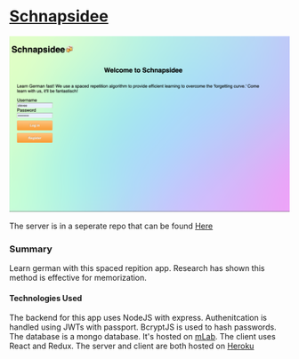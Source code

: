 # [Schnapsidee](https://german-steve-sean.herokuapp.com/)

![Schnapsidee](/public/screenshot.png)

The server is in a seperate repo that can be found [Here](https://github.com/thinkful-ei26/spaced-repitition-steve-sean-SERVER)

### Summary

Learn german with this spaced repition app. Research has shown this method is effective for memorization.

#### Technologies Used

The backend for this app uses NodeJS with express. Authenitcation is handled using JWTs with passport. BcryptJS is used to hash passwords.
The database is a mongo database. It's hosted on [mLab](https://mlab.com/).
The client uses React and Redux.
The server and client are both hosted on [Heroku](https://www.heroku.com/)
